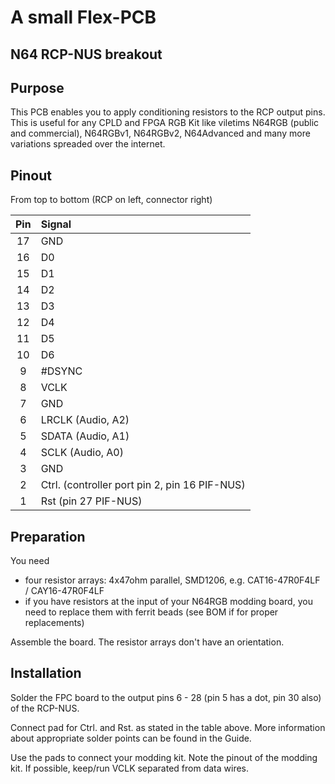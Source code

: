 # A small Flex-PCB
## N64 RCP-NUS breakout


## Purpose

This PCB enables you to apply conditioning resistors to the RCP output pins. This is useful for any CPLD and FPGA RGB Kit like viletims N64RGB (public and commercial), N64RGBv1, N64RGBv2, N64Advanced and many more variations spreaded over the internet.

## Pinout

From top to bottom (RCP on left, connector right)

| **Pin** | **Signal** |
|:-------:|:-----------|
| 17 | GND |
| 16 | D0 |
| 15 | D1 |
| 14 | D2 |
| 13 | D3 |
| 12 | D4 |
| 11 | D5 |
| 10 | D6 |
| 9 | #DSYNC |
| 8 | VCLK |
| 7 | GND |
| 6 | LRCLK (Audio, A2) |
| 5 | SDATA (Audio, A1) |
| 4 | SCLK (Audio, A0) |
| 3 | GND |
| 2 | Ctrl. (controller port pin 2, pin 16 PIF-NUS) |
| 1 | Rst (pin 27 PIF-NUS) |


## Preparation

You need

- four resistor arrays: 4x47ohm parallel, SMD1206, e.g. CAT16-47R0F4LF / CAY16-47R0F4LF
- if you have resistors at the input of your N64RGB modding board, you need to replace them with ferrit beads (see BOM if for proper replacements)

Assemble the board. The resistor arrays don't have an orientation.

## Installation

Solder the FPC board to the output pins 6 - 28 (pin 5 has a dot, pin 30 also) of the RCP-NUS.

Connect pad for Ctrl. and Rst. as stated in the table above. More information about appropriate solder points can be found in the Guide.

Use the pads to connect your modding kit. Note the pinout of the modding kit. If possible, keep/run VCLK separated from data wires.